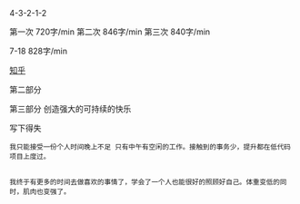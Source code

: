 4-3-2-1-2


第一次
720字/min
第二次
846字/min
第三次
840字/min

7-18
828字/min

[知乎](https://www.zhihu.com/question/26520680/answer/1594054194)


第二部分

第三部分 创造强大的可持续的快乐

写下得失
~~~
我只能接受一份个人时间晚上不足 只有中午有空闲的工作。接触到的事务少，提升都在低代码项目上度过。


我终于有更多的时间去做喜欢的事情了，学会了一个人也能很好的照顾好自己。体重变低的同时，肌肉也变强了。
~~~

